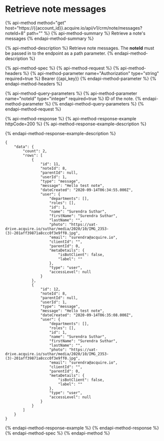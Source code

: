 # Retrieve note messages

{% api-method method="get" host="https://{{account\_id}}.acquire.io/api/v1/crm/note/messages?noteId=8" path="" %}
{% api-method-summary %}
Retrieve a note's messages
{% endapi-method-summary %}

{% api-method-description %}
Retrieve note messages. The **noteId** must be passed in to the endpoint as a path parameter.
{% endapi-method-description %}

{% api-method-spec %}
{% api-method-request %}
{% api-method-headers %}
{% api-method-parameter name="Authorization" type="string" required=true %}
Bearer {{api\_key}}
{% endapi-method-parameter %}
{% endapi-method-headers %}

{% api-method-query-parameters %}
{% api-method-parameter name="noteId" type="integer" required=true %}
ID of the note.
{% endapi-method-parameter %}
{% endapi-method-query-parameters %}
{% endapi-method-request %}

{% api-method-response %}
{% api-method-response-example httpCode=200 %}
{% api-method-response-example-description %}

{% endapi-method-response-example-description %}

```
{
    "data": {
        "count": 2,
        "rows": [
            {
                "id": 11,
                "noteId": 8,
                "parentId": null,
                "userId": 1,
                "type": "message",
                "message": "Hello test note",
                "dateCreated": "2020-09-14T06:34:55.000Z",
                "user": {
                    "departments": [],
                    "roles": [],
                    "id": 1,
                    "name": "Surendra Suthar",
                    "firstName": "Surendra Suthar",
                    "lastName": "",
                    "photo": "https://uat-drive.acquire.io/suthar/media/2020/10/IMG_2353-(3)-201aff39871a8ccc0f3e9ff0.jpg",
                    "email": "surendra@acquire.io",
                    "clientId": "",
                    "parentId": 0,
                    "metaDetails": {
                        "isBotClient": false,
                        "label": ""
                    },
                    "type": "user",
                    "accessLevel": null
                }
            },
            {
                "id": 12,
                "noteId": 8,
                "parentId": null,
                "userId": 1,
                "type": "message",
                "message": "Hello test note",
                "dateCreated": "2020-09-14T06:35:08.000Z",
                "user": {
                    "departments": [],
                    "roles": [],
                    "id": 1,
                    "name": "Surendra Suthar",
                    "firstName": "Surendra Suthar",
                    "lastName": "",
                    "photo": "https://uat-drive.acquire.io/suthar/media/2020/10/IMG_2353-(3)-201aff39871a8ccc0f3e9ff0.jpg",
                    "email": "surendra@acquire.io",
                    "clientId": "",
                    "parentId": 0,
                    "metaDetails": {
                        "isBotClient": false,
                        "label": ""
                    },
                    "type": "user",
                    "accessLevel": null
                }
            }
        ]
    }
}
```
{% endapi-method-response-example %}
{% endapi-method-response %}
{% endapi-method-spec %}
{% endapi-method %}

